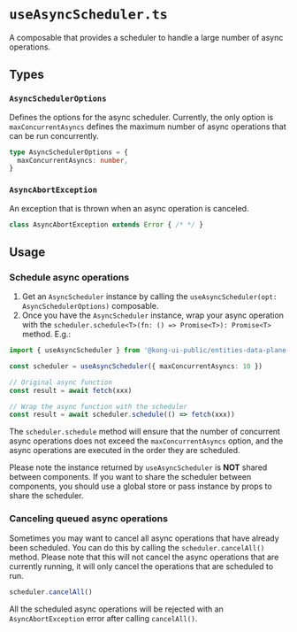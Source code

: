 # `useAsyncScheduler.ts`

A composable that provides a scheduler to handle a large number of async operations.

## Types

### `AsyncSchedulerOptions`
Defines the options for the async scheduler. Currently, the only option is `maxConcurrentAsyncs` defines the maximum number of async operations that can be run concurrently.

```ts
type AsyncSchedulerOptions = {
  maxConcurrentAsyncs: number,
}
```

### `AsyncAbortException`
An exception that is thrown when an async operation is canceled.

```ts
class AsyncAbortException extends Error { /* */ }
```

## Usage

### Schedule async operations
1. Get an `AsyncScheduler` instance by calling the `useAsyncScheduler(opt: AsyncSchedulerOptions)` composable.
2. Once you have the `AsyncScheduler` instance, wrap your async operation with the `scheduler.schedule<T>(fn: () => Promise<T>): Promise<T>` method. E.g.:

```ts
import { useAsyncScheduler } from '@kong-ui-public/entities-data-plane-nodes'

const scheduler = useAsyncScheduler({ maxConcurrentAsyncs: 10 })

// Original async function
const result = await fetch(xxx)

// Wrap the async function with the scheduler
const result = await scheduler.schedule(() => fetch(xxx))
```

The `scheduler.schedule` method will ensure that the number of concurrent async operations does not exceed the `maxConcurrentAsyncs` option,
and the async operations are executed in the order they are scheduled.

Please note the instance returned by `useAsyncScheduler` is **NOT** shared between components. If you want to share the scheduler between components,
you should use a global store or pass instance by props to share the scheduler.


### Canceling queued async operations

Sometimes you may want to cancel all async operations that have already been scheduled. You can do this by calling the `scheduler.cancelAll()` method.
Please note that this will not cancel the async operations that are currently running, it will only cancel the operations that are scheduled to run.

```ts
scheduler.cancelAll()
```

All the scheduled async operations will be rejected with an `AsyncAbortException` error after calling `cancelAll()`.
